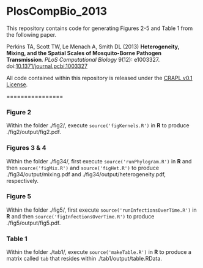 PlosCompBio_2013
================

This repository contains code for generating Figures 2-5 and Table 1 from the following paper.

Perkins TA, Scott TW, Le Menach A, Smith DL (2013) **Heterogeneity, Mixing, and the Spatial Scales of Mosquito-Borne Pathogen Transmission**. *PLoS Computational Biology* 9(12): e1003327. doi:[10.1371/journal.pcbi.1003327](http://www.ploscompbiol.org/article/info%3Adoi%2F10.1371%2Fjournal.pcbi.1003327)

All code contained within this repository is released under the [CRAPL v0.1 License](http://matt.might.net/articles/crapl/).

================

### Figure 2

Within the folder ./fig2/, execute `source('figKernels.R')` in **R** to produce ./fig2/output/fig2.pdf.

### Figures 3 & 4

Within the folder ./fig34/, first execute `source('runPhylogram.R')` in **R** and then `source('figMix.R')` and `source('figHet.R')` to produce ./fig34/output/mixing.pdf and ./fig34/output/heterogeneity.pdf, respectively.

### Figure 5

Within the folder ./fig5/, first execute `source('runInfectionsOverTime.R')` in **R** and then `source('figInfectionsOverTime.R')` to produce ./fig5/output/fig5.pdf.

### Table 1

Within the folder ./tab1/, execute `source('makeTable.R')` in **R** to produce a matrix called `tab` that resides within ./tab1/output/table.RData.
